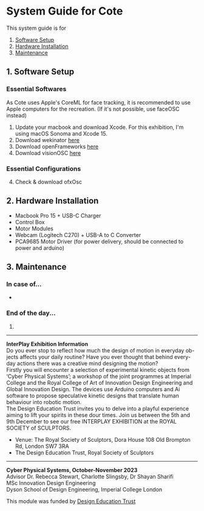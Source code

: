 # System Guide for Cote
This system guide is for 
1. [Software Setup](#1)
2. [Hardware Installation](#2)
3. [Maintenance](#3)
## 1. Software Setup
### Essential Softwares
As Cote uses Apple's CoreML for face tracking, it is recommended to use Apple computers for the recreation. (If it's not possible, use faceOSC instead)  
1. Update your macbook and download Xcode. For this exhibition, I'm using macOS Sonoma and Xcode 15.
2. Download wekinator [here](http://www.wekinator.org/downloads/)
3. Download openFrameworks [here](https://openframeworks.cc/download/)
5. Download visionOSC [here](https://github.com/LingDong-/VisionOSC)
### Essential Configurations
4. Check & download ofxOsc

## 2. Hardware Installation
- Macbook Pro 15 + USB-C Charger
- Control Box
- Motor Modules
- Webcam (Logitech C270) + USB-A to C Converter
- PCA9685 Motor Driver (for power delivery, should be connected to power and arduino)
## 3. Maintenance
### In case of...
- 
### End of the day...
1. 
---
**InterPlay Exhibition Information**   
Do you ever stop to reflect how much the design of motion in everyday ob- jects affects your daily routine? Have you ever thought that behind every-
day actions there was a creative mind designing the motion?  
Firstly you will encounter a selection of experimental kinetic objects from ‘Cyber Physical Systems’; a workshop of the joint programmes at Imperial College and the Royal College of Art of Innovation Design Engineering and Global Innovation Design. The devices use Arduino computers and Ai software to propose speculative kinetic designs that translate human behaviour into robotic motion.  
The Design Education Trust invites you to delve into a playful experience aiming to lift your spirits in these dour times. Join us between the 5th and 9th December to see our free INTERPLAY EXHIBITION at the ROYAL SOCIETY of SCULPTORS.
- Venue: The Royal Society of Sculptors, Dora House 108 Old Brompton Rd, London SW7 3RA
- The Design Education Trust, Royal Society of Sculptors
---
**Cyber Physical Systems, October-November 2023**    
Advisor Dr. Rebecca Stewart, Charlotte Slingsby, Dr Shayan Sharifi   
MSc Innovation Design Engineering   
Dyson School of Design Engineering, Imperial College London  
  
This module was funded by [Design Education Trust](https://www.designeducationtrust.org.uk/)

